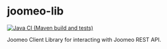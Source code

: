 # joomeo-lib

[![Java CI (Maven build and tests)](https://github.com/radixhomework/joomeo-lib/actions/workflows/main-build.yml/badge.svg?branch=main)](https://github.com/radixhomework/joomeo-lib/actions/workflows/main-build.yml)

Joomeo Client Library for interacting with Joomeo REST API.
